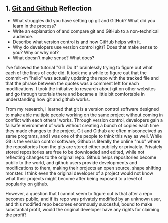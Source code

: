 ## 1. [Git and Github](1_get_started/readme.md) Reflection

* What struggles did you have setting up git and GitHub? What did you learn in the process?
* Write an explanation of and compare git and GitHub to a non-technical audience. 
* Describe what version control is and how GitHub helps with it.
* Why do developers use version control (git)? Does that make sense to you? Why or why not?
* What doesn't make sense? What does?

I've followed the tutorial "Girl Do It" brainlessly trying to figure out what each of the lines of code did. 
It took me a while to figure out that the commit -m "hello" was actually updating the repo with the tracked file and that the phrase between the quotes was a comment left for each modifications. 
I took the initiative to research about git on other websites and go through tutorials there and became a little bit comfortable in understanding how git and github works. 

From my research, I learned that git is a version control software designed to make able multiple people working on the same project without coming in conflict with each others' works. Through version control, developers gain a failsafe environment of work without creating a bunch of copies each time they made changes to the project. 
Git and Github are often misconceived as same programs, and I was one of the people to think this way as well. 
While Git is the version control software, Github is literally the online "hub" where the repositories from the gits are stored either publicly or privately. Privately stored repositories are free to be downloaded and edited, while not reflecting changes to the original repo. Github helps repositories become public to the world, and github users provide developments and modifications to them, making their projects an open source, shape shifting monster. I think even the original developer of a project would not know what their projects might become after being exposed to a level of popularity on github. 

However, a question that I cannot seem to figure out is that after a repo becomes public, and if its repo was privately modified by an unknown user, and this modified repo becomes enormously succesful, bound to make substantial profit, would the original developer have any rights for claiming the profit?
